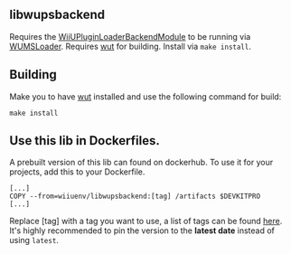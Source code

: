 ## libwupsbackend
Requires the [WiiUPluginLoaderBackendModule](https://github.com/wiiu-env/WiiUPluginLoaderBackend) to be running via [WUMSLoader](https://github.com/wiiu-env/WUMSLoader).
Requires [wut](https://github.com/devkitpro/wut) for building.
Install via `make install`.

## Building
Make you to have [wut](https://github.com/devkitPro/wut/) installed and use the following command for build:
```
make install
```

## Use this lib in Dockerfiles.
A prebuilt version of this lib can found on dockerhub. To use it for your projects, add this to your Dockerfile.
```
[...]
COPY --from=wiiuenv/libwupsbackend:[tag] /artifacts $DEVKITPRO
[...]
```
Replace [tag] with a tag you want to use, a list of tags can be found [here](https://hub.docker.com/r/wiiuenv/libwupsbackend/tags).
It's highly recommended to pin the version to the **latest date** instead of using `latest`.